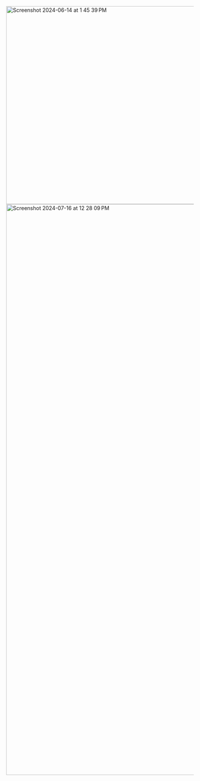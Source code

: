 
<img width="531" alt="Screenshot 2024-06-14 at 1 45 39 PM" src="https://github.com/andysingal/prompt-docs/assets/20493493/f3a09354-c29d-450c-9114-2faddb1e2a3c">

<img width="1531" alt="Screenshot 2024-07-16 at 12 28 09 PM" src="https://github.com/user-attachments/assets/50eb6625-1bd9-4dfe-87dc-87f6518d4a69">


